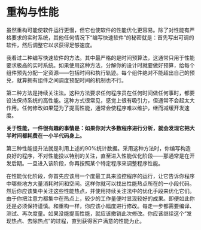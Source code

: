 # 重构与性能

虽然重构可能使软件运行更慢，但它也使软件的性能优化更容易。除了对性能有严格要求的实时系统，其他任何情况下“编写快速软件”的秘密就是：首先写出可调的软件，然后调整它以求获得足够速度。

我看过二种编写快速软件的方法。其中最严格的是时间预算法，这通常只用于性能要求极卨的实时系统。如果使用这种方法，分解你的设计时就要做好预算，给每个组件预先分配一定资源——包括时间和执行轨迹。每个组件绝对不能超出自己的预兑，就算拥有组件之间调度预配时间的机制也不行。

第二种方法是持续关注法。这种方法要求任何程序员在任何时间做任何事时，都要设法保持系统的高性能。这种方式很常见，感觉上很有吸引力，但通常不会起太大作用。任何修改如果楚为了提高性能，通常会使程序难以维护，继而减缓开发速度。

**关于性能，一件很有趣的事情是：如果你对大多数程序进行分析，就会发现它把大半时间都耗费在一小半代码身上。**

第三种性能提升法就是利用上述的90%统计数据。采用这种方法时，你编写构造良好的程序，不对性能投以特别的关注，直至进入性能优化阶段——那通常是在开发后期。一旦进入该阶段，你再按照某个特定程序來调整程序性能。

在性能优化阶段，你首先应该用一个度最工具来监控程序的运行，让它告诉你程序中哪些地方大量消耗时间和空间。这样你就可以找出性能热点所在的一小段代码。然后你应该集中关注这些性能热点，并使用持续关注法中的优化手段来优化它们。由于你把注意力都集中在热点上，较少的工作量便吋显现较好的成果。即便如此你还是必须保持谨慎。和重构一样，你应该小幅度进行修改。每走一步都需要编译、测试、再次度童。如果没能提高性能，就应该撤销此次修改。你应该继续这个“发现热点、去除热点”的过程，直到获得客户满意的性能为止。